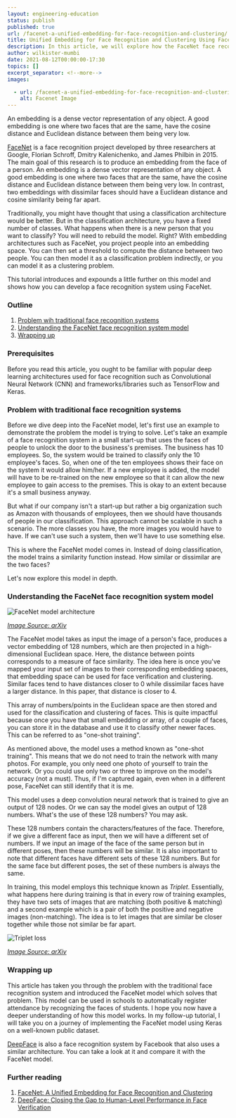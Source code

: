 ```yaml
---
layout: engineering-education
status: publish
published: true
url: /facenet-a-unified-embedding-for-face-recognition-and-clustering/
title: Unified Embedding for Face Recognition and Clustering Using FaceNet
description: In this article, we will explore how the FaceNet face recognition system model improves upon traditional face recognition systems. 
author: wilkister-mumbi
date: 2021-08-12T00:00:00-17:30
topics: []
excerpt_separator: <!--more-->
images:

  - url: /facenet-a-unified-embedding-for-face-recognition-and-clustering/hero.png
    alt: Facenet Image
---
```

An embedding is a dense vector representation of any object. A good embedding is one where two faces that are the same, have the cosine distance and Euclidean distance between them being very low.
<!--more-->
[FaceNet](https://arxiv.org/abs/1503.03832) is a face recognition project developed by three researchers at Google, Florian Schroff, Dmitry Kalenichenko, and James Philbin in 2015. The main goal of this research is to produce an embedding from the face of a person. An embedding is a dense vector representation of any object. A good embedding is one where two faces that are the same, have the cosine distance and Euclidean distance between them being very low. In contrast, two embeddings with dissimilar faces should have a Euclidean distance and cosine similarity being far apart. 

Traditionally, you might have thought that using a classification architecture would be better. But in the classification architecture, you have a fixed number of classes. What happens when there is a new person that you want to classify? You will need to rebuild the model. Right? With embedding architectures such as FaceNet, you project people into an embedding space. You can then set a threshold to compute the distance between two people. You can then model it as a classification problem indirectly, or you can model it as a clustering problem. 

This tutorial introduces and expounds a little further on this model and shows how you can develop a face recognition system using FaceNet.

### Outline
1. [Problem wih traditional face recognition systems](#problem-with-traditional-recognition-systems)
2. [Understanding the FaceNet face recognition system model](#understanding-the-facenet-face-recognition-system-model)
3. [Wrapping up](#wrapping-up)

### Prerequisites
Before you read this article, you ought to be familiar with popular deep learning architectures used for face recognition such as Convolutional Neural Network (CNN) and frameworks/libraries such as TensorFlow and Keras.

### Problem with traditional face recognition systems
Before we dive deep into the FaceNet model, let's first use an example to demonstrate the problem the model is trying to solve. Let's take an example of a face recognition system in a small start-up that uses the faces of people to unlock the door to the business's premises. The business has 10 employees. So, the system would be trained to classify only the 10 employee's faces. So, when one of the ten employees shows their face on the system it would allow him/her. If a new employee is added, the model will have to be re-trained on the new employee so that it can allow the new employee to gain access to the premises. This is okay to an extent because it's a small business anyway.

But what if our company isn't a start-up but rather a big organization such as Amazon with thousands of employees, then we should have thousands of people in our classification. This approach cannot be scalable in such a scenario. The more classes you have, the more images you would have to have. If we can't use such a system, then we'll have to use something else.

This is where the FaceNet model comes in. Instead of doing classification, the model trains a similarity function instead. How similar or dissimilar are the two faces? 

Let's now explore this model in depth. 

### Understanding the FaceNet face recognition system model
![FaceNet model architecture](/engineering-education/facenet-a-unified-embedding-for-face-recognition-and-clustering/facenet-model-architecture.png)

*[Image Source: arXiv](https://arxiv.org/pdf/1503.03832.pdf)*

The FaceNet model takes as input the image of a person's face, produces a vector embedding of 128 numbers, which are then projected in a high-dimensional Euclidean space. Here, the distance between points corresponds to a measure of face similarity. The idea here is once you've mapped your input set of images to their corresponding embedding spaces, that embedding space can be used for face verification and clustering. Similar faces tend to have distances closer to 0 while dissimilar faces have a larger distance. In this paper, that distance is closer to 4. 

This array of numbers/points in the Euclidean space are then stored and used for the classification and clustering of faces. This is quite impactful because once you have that small embedding or array, of a couple of faces, you can store it in the database and use it to classify other newer faces. This can be referred to as "one-shot training".

As mentioned above, the model uses a method known as "one-shot training". This means that we do not need to train the network with many photos. For example, you only need one photo of yourself to train the network. Or you could use only two or three to improve on the model's accuracy (not a must). Thus, if I'm captured again, even when in a different pose, FaceNet can still identify that it is me.

This model uses a deep convolution neural network that is trained to give an output of 128 nodes. Or we can say the model gives an output of 128 numbers. What's the use of these 128 numbers? You may ask.

These 128 numbers contain the characters/features of the face. Therefore, if we give a different face as input, then we will have a different set of numbers. If we input an image of the face of the same person but in different poses, then these numbers will be similar. It is also important to note that different faces have different sets of these 128 numbers. But for the same face but different poses, the set of these numbers is always the same. 

In training, this model employs this technique known as *Triplet*. Essentially, what happens here during training is that in every row of training examples, they have two sets of images that are matching (both positive & matching) and a second example which is a pair of both the positive and negative images (non-matching). The idea is to let images that are similar be closer together while those not similar be far apart.

![Triplet loss](/engineering-education/facenet-a-unified-embedding-for-face-recognition-and-clustering/triplet-loss.png)

*[Image Source: arXiv](https://arxiv.org/pdf/1503.03832.pdf)*

### Wrapping up
This article has taken you through the problem with the traditional face recognition system and introduced the FaceNet model which solves that problem. This model can be used in schools to automatically register attendance by recognizing the faces of students. I hope you now have a deeper understanding of how this model works. In my follow-up tutorial, I will take you on a journey of implementing the FaceNet model using Keras on a well-known public dataset. 

[DeepFace](https://research.fb.com/publications/deepface-closing-the-gap-to-human-level-performance-in-face-verification/) is also a face recognition system by Facebook that also uses a similar architecture. You can take a look at it and compare it with the FaceNet model. 

### Further reading
1. [FaceNet: A Unified Embedding for Face Recognition and Clustering](https://arxiv.org/abs/1503.03832)
2. [DeepFace: Closing the Gap to Human-Level Performance in Face Verification](https://research.fb.com/publications/deepface-closing-the-gap-to-human-level-performance-in-face-verification/)
